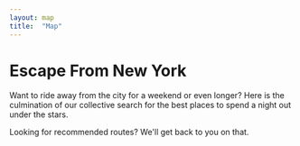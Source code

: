 ```yaml
---
layout: map
title:  "Map"
---
```


# Escape From New York

Want to ride away from the city for a weekend or even longer? Here is the culmination of our collective search for the best places to spend a night out under the stars.

Looking for recommended routes? We'll get back to you on that.